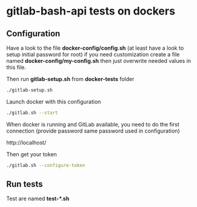 # gitlab-bash-api tests on dockers

## Configuration

Have a look to the file **docker-config/config.sh** (at least have a look to setup initial password for root)
if you need customization create a file named **docker-config/my-config.sh** then just overwrite
needed values in this file.


Then run **gitlab-setup.sh** from **docker-tests** folder

```bash
./gitlab-setup.sh
```

Launch docker with this configuration

```bash
./gitlab.sh --start
```

When docker is running and GitLab available, you need to do the first connection
(provide password same password used in configuration)

http://localhost/

Then get your token

```bash
./gitlab.sh --configure-token
```

## Run tests

Test are named **test-*.sh**


